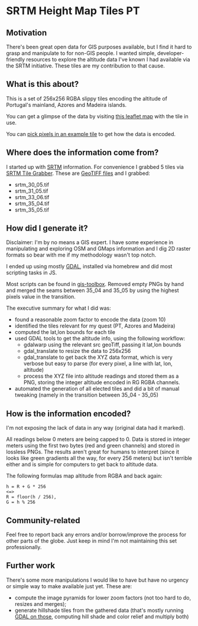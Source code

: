 # SRTM Height Map Tiles PT


## Motivation

There's been great open data for GIS purposes available, but I find it hard to grasp and manipulate to for non-GIS people.
I wanted simple, developer-friendly resources to explore the altitude data I've known I had available via the SRTM initiative.
These tiles are my contribution to that cause.


## What is this about?

This is a set of 256x256 RGBA slippy tiles encoding the altitude of Portugal's mainland, Azores and Madeira islands.

You can get a glimpse of the data by visiting
[this leaflet map](https://josepedrodias.github.io/gis-srtm-heightmap-tiles-pt/demos/explore_map.html)
with the tile in use.

You can
[pick pixels in an example tile](https://josepedrodias.github.io/gis-srtm-heightmap-tiles-pt/demos/read_altitude.html)
to get how the data is encoded.


## Where does the information come from?

I started up with [SRTM](https://lta.cr.usgs.gov/SRTM) information.
For convenience I grabbed 5 tiles via [SRTM Tile Grabber](http://dwtkns.com/srtm/).
These are [GeoTIFF files](https://en.wikipedia.org/wiki/GeoTIFF) and I grabbed:

* srtm_30_05.tif
* srtm_31_05.tif
* srtm_33_06.tif
* srtm_35_04.tif
* srtm_35_05.tif


## How did I generate it?

Disclaimer: I'm by no means a GIS expert. I have some experience in manipulating and exploring
OSM and GMaps information and I dig 2D raster formats so bear with me if my methodology
wasn't top notch.

I ended up using mostly [GDAL](http://www.gdal.org/), installed via homebrew and did most scripting
tasks in JS.

Most scripts can be found in [gis-toolbox](https://github.com/JosePedroDias/gis-toolbox).
Removed empty PNGs by hand and merged the seams
between 35_04 and 35_05 by using the highest pixels value in the transition.

The executive summary for what I did was:
* found a reasonable zoom factor to encode the data (zoom 10)
* identified the tiles relevant for my quest (PT, Azores and Madeira)
* computed the lat,lon bounds for each tile
* used GDAL tools to get the altitude info, using the following workflow:
  * gdalwarp using the relevant src geoTiff, passing it lat,lon bounds
  * gdal_translate to resize the data to 256x256
  * gdal_translate to get back the XYZ data format, which is very verbose but easy to parse (for every pixel, a line with lat, lon, altitude)
  * process the XYZ file into altitude readings and stored them as a PNG, storing the integer altitude encoded in RG RGBA channels.
* automated the generation of all elected tiles and did a bit of manual tweaking (namely in the transition between 35_04 - 35_05)


## How is the information encoded?

I'm not exposing the lack of data in any way (original data had it marked).

All readings below 0 meters are being capped to 0. Data is stored in integer meters using the first
two bytes (red and green channels) and stored in lossless PNGs. The results aren't great for humans
to interpret (since it looks like green gradients all the way, for every 256 meters)
but isn't terrible either and is simple for computers to get back to altitude data.

The following formulas map altitude from RGBA and back again:

    h = R + G * 256
    <=>
    R = floor(h / 256),
    G = h % 256


## Community-related

Feel free to report back any errors and/or borrow/improve the process for other parts of the globe.
Just keep in mind I'm not maintaining this set professionally.


## Further work

There's some more manipulations I would like to have but have no urgency or simple way to make available just yet.
These are:
* compute the image pyramids for lower zoom factors (not too hard to do, resizes and merges);
* generate hillshade tiles from the gathered data (that's mostly running [GDAL on those](http://blog.thematicmapping.org/2012/06/creating-color-relief-and-slope-shading.html), computing hill shade and color relief and multiply both)
